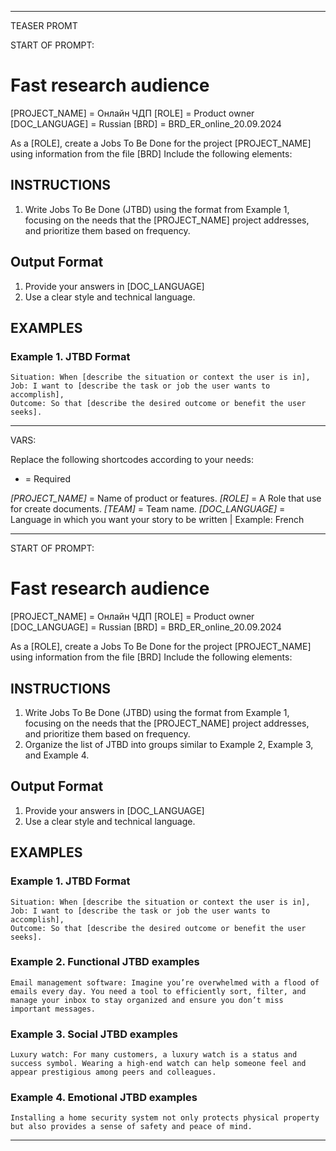 -----
TEASER PROMT

START OF PROMPT:

# Fast research audience

[PROJECT_NAME] = Онлайн ЧДП
[ROLE] = Product owner
[DOC_LANGUAGE] = Russian
[BRD] = BRD_ER_online_20.09.2024

As a [ROLE], create a Jobs To Be Done for the project [PROJECT_NAME] using information from the file [BRD] Include the following elements:

## INSTRUCTIONS
1. Write Jobs To Be Done (JTBD) using the format from Example 1, focusing on the needs that the [PROJECT_NAME] project addresses, and prioritize them based on frequency.


## Output Format
1. Provide your answers in [DOC_LANGUAGE]
2. Use a clear style and technical language.

## EXAMPLES

### Example 1. JTBD Format
```
Situation: When [describe the situation or context the user is in],
Job: I want to [describe the task or job the user wants to accomplish],
Outcome: So that [describe the desired outcome or benefit the user seeks].
```

-----
VARS:

Replace the following shortcodes according to your needs:

* = Required


*[PROJECT_NAME]* = Name of product or features.
*[ROLE]* = A Role that use for create documents.
*[TEAM]* = Team name.
*[DOC_LANGUAGE]* = Language in which you want your story to be written | Example: French

--------
START OF PROMPT:

# Fast research audience

[PROJECT_NAME] = Онлайн ЧДП
[ROLE] = Product owner
[DOC_LANGUAGE] = Russian
[BRD] = BRD_ER_online_20.09.2024

As a [ROLE], create a Jobs To Be Done for the project [PROJECT_NAME] using information from the file [BRD] Include the following elements:

## INSTRUCTIONS
1. Write Jobs To Be Done (JTBD) using the format from Example 1, focusing on the needs that the [PROJECT_NAME] project addresses, and prioritize them based on frequency.
2. Organize the list of JTBD into groups similar to Example 2, Example 3, and Example 4.

## Output Format
1. Provide your answers in [DOC_LANGUAGE]
2. Use a clear style and technical language.

## EXAMPLES

### Example 1. JTBD Format
```
Situation: When [describe the situation or context the user is in],
Job: I want to [describe the task or job the user wants to accomplish],
Outcome: So that [describe the desired outcome or benefit the user seeks].
```

### Example 2. Functional JTBD examples
```
Email management software: Imagine you’re overwhelmed with a flood of emails every day. You need a tool to efficiently sort, filter, and manage your inbox to stay organized and ensure you don’t miss important messages.
```

### Example 3. Social JTBD examples
```
Luxury watch: For many customers, a luxury watch is a status and success symbol. Wearing a high-end watch can help someone feel and appear prestigious among peers and colleagues.
```

### Example 4. Emotional JTBD examples
```
Installing a home security system not only protects physical property but also provides a sense of safety and peace of mind.
```
--------

